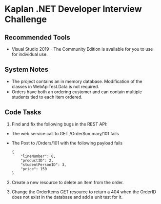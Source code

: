 # Kaplan .NET Developer Interview Challenge

## Recommended Tools

* Visual Studio 2019 - The Community Edition is available for you to use for individual use.

## System Notes
* The project contains an in memory database. Modification of the classes in WebApiTest.Data is not required.
* Orders have both an ordering customer and can contain multiple students tied to each item ordered.

## Code Tasks
1. Find and fix the following bugs in the REST API:
  - The web service call to GET /OrderSummary/101 fails
  - The Post to /Orders/101 with the following payload fails

		{
			"lineNumber": 0,
			"productID": 2,
			"studentPersonID": 3,
			"price": 150
		}

2. Create a new resource to delete an Item from the order.

3. Change the OrderItems GET resource to return a 404 when the OrderID does not exist in the database and add a unit test for it.